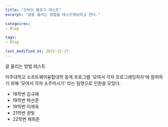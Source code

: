 ```yaml
---
title: "깃허브 블로그 테스트"
excerpt: "글을 올리는 방법을 테스트해보려고 한다."

categoires:
- Blog

tags:
- Blog

last_modified_at: 2022-12-27
---
```


글 올리는 방법 테스트

아주대학교 소프트웨어융합대학 동계 프로그램 '모여서 각자 프로그래밍하자'에 참여하기 위해 '모여서 각자 소주마시기' 라는 팀명으로 인원을 모았다.

- 18학번 김규래
- 19학번 박선준
- 19학번 이재욱
- 21학번 권빛
- 22학번 채희준